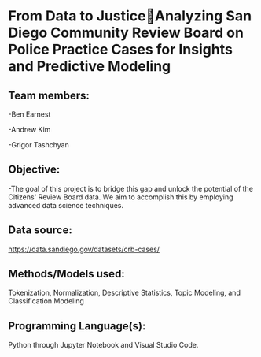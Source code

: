 # From Data to JusticeAnalyzing San Diego Community Review Board on Police Practice Cases for Insights and Predictive Modeling

## Team members:

-Ben Earnest

-Andrew Kim

-Grigor Tashchyan

## Objective:

-The goal of this project is to bridge this gap and unlock the potential of the Citizens' Review Board data. We aim to accomplish this by employing advanced data science techniques.

## Data source:

https://data.sandiego.gov/datasets/crb-cases/

## Methods/Models used:

Tokenization, Normalization, Descriptive Statistics, Topic Modeling, and Classification Modeling

## Programming Language(s):

Python through Jupyter Notebook and Visual Studio Code.
